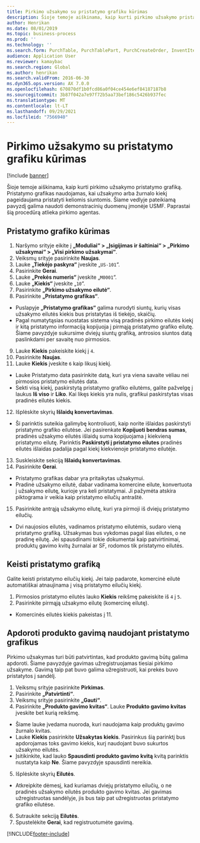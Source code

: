 ```yaml
---
title: Pirkimo užsakymo su pristatymo grafiku kūrimas
description: Šioje temoje aiškinama, kaip kurti pirkimo užsakymo pristatymo grafiką.
author: Henrikan
ms.date: 08/01/2019
ms.topic: business-process
ms.prod: ''
ms.technology: ''
ms.search.form: PurchTable, PurchTablePart, PurchCreateOrder, InventItemIdLookupPurchase, PurchDeliverySchedule, PurchEditLines
audience: Application User
ms.reviewer: kamaybac
ms.search.region: Global
ms.author: henrikan
ms.search.validFrom: 2016-06-30
ms.dyn365.ops.version: AX 7.0.0
ms.openlocfilehash: 670870df1b0fcd86a0f04ce454e6ef84187187b8
ms.sourcegitcommit: 3b87f042a7e97f72b5aa73bef186c5426b937fec
ms.translationtype: MT
ms.contentlocale: lt-LT
ms.lasthandoff: 09/29/2021
ms.locfileid: "7566940"
---
```

# <a name="create-a-purchase-order-with-a-delivery-schedule"></a>Pirkimo užsakymo su pristatymo grafiku kūrimas

[!include [banner](../../includes/banner.md)]

Šioje temoje aiškinama, kaip kurti pirkimo užsakymo pristatymo grafiką. Pristatymo grafikas naudojamas, kai užsakymo arba žurnalo kiekį pageidaujama pristatyti keliomis siuntomis. Šiame vedlyje pateikiamą pavyzdį galima naudoti demonstracinių duomenų įmonėje USMF. Paprastai šią procedūrą atlieka pirkimo agentas.

## <a name="create-a-delivery-schedule"></a>Pristatymo grafiko kūrimas
1. Naršymo srityje eikite į **„Moduliai“ > „Įsigijimas ir šaltiniai“ > „Pirkimo užsakymai“ > „Visi pirkimo užsakymai“**.
2. Veiksmų srityje pasirinkite **Naujas**.
3. Lauke **„Tiekėjo paskyra“** įveskite „`US-101`“.
4. Pasirinkite **Gerai**.
5. Lauke **„Prekės numeris“** įveskite „`M0001`“.
6. Lauke **„Kiekis“** įveskite „`10`“.
7. Pasirinkite **„Pirkimo užsakymo eilutė“**.
8. Pasirinkite **„Pristatymo grafikas“**.
- Puslapyje **„Pristatymo grafikas“** galima nurodyti siuntų, kurių visas užsakymo eilutės kiekis bus pristatytas iš tiekėjo, skaičių.  
- Pagal numatytąsias nuostatas sistema visą pradinės pirkimo eilutės kiekį ir kitą pristatymo informaciją kopijuoja į pirmąją pristatymo grafiko eilutę. Šiame pavyzdyje sukursime dviejų siuntų grafiką, antrosios siuntos datą paslinkdami per savaitę nuo pirmosios.  
9. Lauke **Kiekis** pakeiskite kiekį į `4`.
10. Pasirinkite **Naujas**.
11. Lauke **Kiekis** įveskite `6` kaip likusį kiekį.
- Lauke Pristatymo data pasirinkite datą, kuri yra viena savaite vėliau nei pirmosios pristatymo eilutės data.  
- Sekti visą kiekį, paskirstytą pristatymo grafiko eilutėms, galite pažvelgę į laukus **Iš viso** ir **Liko**. Kai likęs kiekis yra nulis, grafikui paskirstytas visas pradinės eilutės kiekis.  
12. Išplėskite skyrių **Išlaidų konvertavimas**.
- Ši parinktis suteikia galimybę kontroliuoti, kaip norite išlaidas paskirstyti pristatymo grafiko eilutėse. Jei pasirenkate **Kopijuoti bendras sumas**, pradinės užsakymo eilutės išlaidų suma kopijuojama į kiekvieną pristatymo eilutę. Parinktis **Paskirstyti į pristatymo eilutes** pradinės eilutės išlaidas padalija pagal kiekį kiekvienoje pristatymo eilutėje.  
13. Suskleiskite sekciją **Išlaidų konvertavimas**.
14. Pasirinkite **Gerai**.
- Pristatymo grafikas dabar yra pritaikytas užsakymui.  
- Pradinė užsakymo eilutė, dabar vadinama komercine eilute, konvertuota į užsakymo eilutę, kurioje yra keli pristatymai. Ji pažymėta atskira piktograma ir veikia kaip pristatymo eilučių antraštė.  
15. Pasirinkite antrąją užsakymo eilutę, kuri yra pirmoji iš dviejų pristatymo eilučių.
- Dvi naujosios eilutės, vadinamos pristatymo eilutėmis, sudaro vieną pristatymo grafiką. Užsakymas bus vykdomas pagal šias eilutes, o ne pradinę eilutę. Jei spausdinami tokie dokumentai kaip patvirtinimai, produktų gavimo kvitų žurnalai ar SF, rodomos tik pristatymo eilutės.  

## <a name="change-the-delivery-schedule"></a>Keisti pristatymo grafiką
Galite keisti pristatymo eilučių kiekį. Jei taip padarote, komercinė eilutė automatiškai atnaujinama į visą pristatymo eilučių kiekį.  
1. Pirmosios pristatymo eilutės lauko **Kiekis** reikšmę pakeiskite iš `4` į `5`.
2. Pasirinkite pirmąją užsakymo eilutę (komercinę eilutę).  
- Komercinės eilutės kiekis pakeistas į 11.  

## <a name="process-product-receipt-using-delivery-schedules"></a>Apdoroti produkto gavimą naudojant pristatymo grafikus
Pirkimo užsakymas turi būti patvirtintas, kad produkto gavimą būtų galima apdoroti. Šiame pavyzdyje gavimas užregistruojamas tiesiai pirkimo užsakyme. Gavimą taip pat buvo galima užregistruoti, kai prekės buvo pristatytos į sandėlį.  
1. Veiksmų srityje pasirinkite **Pirkimas**.
2. Pasirinkite **„Patvirtinti“**.
3. Veiksmų srityje pasirinkite **„Gauti“**.
4. Pasirinkite **„Produkto gavimo kvitas“**. Lauke **Produkto gavimo kvitas** įveskite bet kurią reikšmę.
- Šiame lauke įvedama nuoroda, kuri naudojama kaip produktų gavimo žurnalo kvitas.  
- Lauke **Kiekis** pasirinkite **Užsakytas kiekis**. Pasirinkus šią parinktį bus apdorojamas toks gavimo kiekis, kurį naudojant buvo sukurtos užsakymo eilutės.  
- Įsitikinkite, kad lauko **Spausdinti produkto gavimo kvitą** kvitą parinktis nustatyta kaip **Ne**. Šiame pavyzdyje spausdinti nereikia.  
5. Išplėskite skyrių **Eilutės**.
- Atkreipkite dėmesį, kad kuriamas dviejų pristatymo eilučių, o ne pradinės užsakymo eilutės produkto gavimo kvitas. Jei gavimas užregistruotas sandėlyje, jis bus taip pat užregistruotas pristatymo grafiko eilutėse.  
6. Sutraukite sekciją **Eilutės**.
7. Spustelėkite **Gerai**, kad registruotumėte gavimą.



[!INCLUDE[footer-include](../../../includes/footer-banner.md)]